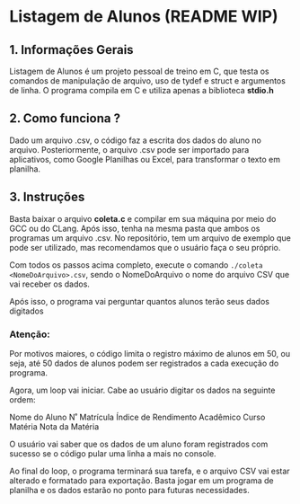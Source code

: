 # Listagem de Alunos (README WIP)

## 1. Informações Gerais

Listagem de Alunos é um projeto pessoal de treino em C, que testa os comandos de manipulação de arquivo, uso de tydef e struct e argumentos de linha. O programa compila em C
e utiliza apenas a biblioteca **stdio.h**

## 2. Como funciona ?

Dado um arquivo .csv, o código faz a escrita dos dados do aluno no arquivo. Posteriormente, o arquivo .csv pode ser importado para aplicativos, como Google Planilhas ou Excel, para transformar o texto em planilha.

## 3. Instruções

Basta baixar o arquivo **coleta.c** e compilar em sua máquina por meio do GCC ou do CLang. Após isso, tenha na mesma pasta que ambos os programas um arquivo .csv. No repositório, tem um arquivo de exemplo que pode ser utilizado, mas recomendamos que o usuário faça o seu próprio.

Com todos os passos acima completo, execute o comando ``./coleta <NomeDoArquivo>.csv``, sendo o NomeDoArquivo o nome do arquivo CSV que vai receber os dados.

Após isso, o programa vai perguntar quantos alunos terão seus dados digitados

### Atenção:

Por motivos maiores, o código limita o registro máximo de alunos em 50, ou seja, até 50 dados de alunos podem ser registrados a cada execução do programa.

Agora, um loop vai iniciar. Cabe ao usuário digitar os dados na seguinte ordem:

Nome do Aluno
N˚ Matrícula
Índice de Rendimento Acadêmico
Curso
Matéria
Nota da Matéria

O usuário vai saber que os dados de um aluno foram registrados com sucesso se o código pular uma linha a mais no console.

Ao final do loop, o programa terminará sua tarefa, e o arquivo CSV vai estar alterado e formatado para exportação. Basta jogar em um programa de planilha e os dados estarão no ponto para futuras necessidades.
